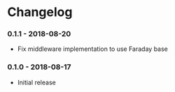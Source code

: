 # Changelog

### 0.1.1 - 2018-08-20

- Fix middleware implementation to use Faraday base

### 0.1.0 - 2018-08-17

- Initial release
